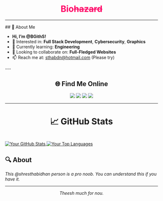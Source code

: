 <div align="center">
  <h1 style="color: #ff0066;">Bio<s>hazard</s> </h1>
</div>

---
<div bgcolor="red">
## 👋 About Me

- **Hi, I’m @BGithS!**
- 👀 Interested in: **Full Stack Development**, **Cybersecurity**, **Graphics**
- 🌱 Currently learning: **Engineering**
- 💞️ Looking to collaborate on: **Full-Fledged Websites**
- 📫 Reach me at: [sthabdn@hotmail.com](mailto:sthabdn@hotmail.com) (Please try)
</div>
---

<div align="center">
  <h2>🌐 Find Me Online</h2>
  <a href="https://bit.ly/3bkAEry"><img src="https://img.shields.io/badge/YouTube-Channel-red?style=for-the-badge&logo=youtube"></a>
  <a href="https://bit.ly/3KyK7Lk"><img src="https://img.shields.io/badge/Blogspot-Blog-orange?style=for-the-badge&logo=blogger"></a>
  <a href="https://bit.ly/3CganGS"><img src="https://img.shields.io/badge/WordPress-Site-blue?style=for-the-badge&logo=wordpress"></a>
  <a href="https://b62s.glitch.me"><img src="https://img.shields.io/badge/More-Links-purple?style=for-the-badge&logo=linktree"></a>
</div>

---
<center><h1>📈 GitHub Stats</h1><br></center>
<a href="https://github.com/shresthabidhan">
  <img align="center" src="https://github-readme-stats.vercel.app/api?username=shresthabidhan&show_icons=true&line_height=27&count_private=true&title_color=ffffff&text_color=c9cacc&icon_color=2bbc8a&bg_color=1d1f21" alt="Your GitHub Stats" />
</a>
<a href="https://github.com/shresthabidhan">
  <img align="center" src="https://github-readme-stats.vercel.app/api/top-langs/?username=shresthabidhan&hide=java,html,tex&title_color=ffffff&text_color=c9cacc&icon_color=2bbc8a&bg_color=1d1f21&langs_count=3" alt="Your Top Languages" />
</a>



## 🔍 About

*This @shresthabidhan person is a pro noob. You can understand this if you have it.*

---

<div align="center">
  <em>Theesh much for nou.</em>
</div>
</body>
